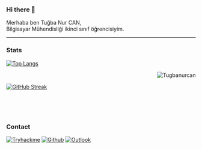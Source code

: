 ### Hi there 👋

Merhaba ben Tuğba Nur CAN,<br>
Bilgisayar Mühendisliği ikinci sınıf öğrencisiyim.
  

---


### Stats <br>
 [![Top Langs](https://github-readme-stats.vercel.app/api/top-langs/?username=Tugbanurcan&layout=compact)](https://github.com/anuraghazra/github-readme-stats)
<p><img align="right" src="https://github-readme-stats.vercel.app/api?username=Tugbanurcan&show_icons=true&theme=tokyonight" alt="Tugbanurcan" /></p><br>

[![GitHub Streak](https://streak-stats.demolab.com?user=Tugbanurcan&theme=neon&border_radius=15&locale=tr&date_format=j%20M%5B%20Y%5D)](https://git.io/streak-stats)

<br><br><br>


### Contact <br>
[![Tryhackme](https://img.shields.io/badge/Tryhackme-000000?style=for-the-badge&logo=Tryhackme&logoColor=whit)](https://tryhackme.com/p/TubaNurCan) 
[![Github](https://img.shields.io/badge/Github-000000?style=for-the-badge&logo=Github&logoColor=whit)](https://www.github.com/Tugbanurcan)
[![Outlook](https://img.shields.io/badge/Mail-000000?style=for-the-badge&logo=Gmail&logoColor=whit)](mailto:tugba.n.can@gmail.com)




